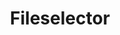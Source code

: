 ---
layout: pattern.njk
tags: 
    - legacy_fr
    - legacy_components_fr
    - page
key: fileselector-legacy_fr
title: Fileselector
parent: components-legacy_fr
image: legacy/overview/fileselector.webp
keywords: 
order: 100
availablelanguages: 
    - de
    - en
---